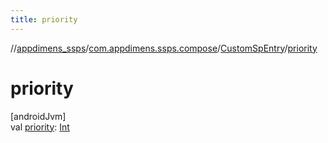 ```yaml
---
title: priority
---
```

//[appdimens_ssps](../../../index.html)/[com.appdimens.ssps.compose](../index.html)/[CustomSpEntry](index.html)/[priority](priority.html)



# priority



[androidJvm]\
val [priority](priority.html): [Int](https://kotlinlang.org/api/core/kotlin-stdlib/kotlin/-int/index.html)



